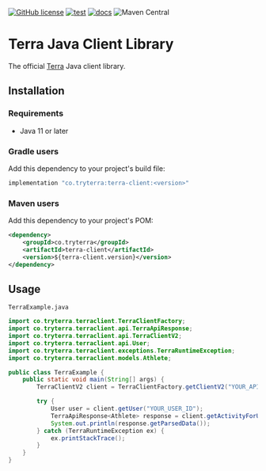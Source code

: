 [![GitHub license](https://img.shields.io/github/license/tryterra/terra-client-java)](https://github.com/tryterra/terra-client-java/blob/master/LICENSE)
[![test](https://github.com/tryterra/terra-client-java/actions/workflows/test.yml/badge.svg)](https://github.com/tryterra/terra-client-java/actions/workflows/test.yml)
[![docs](https://github.com/tryterra/terra-client-java/actions/workflows/docs.yml/badge.svg)](https://github.com/tryterra/terra-client-java/actions/workflows/docs.yml)
![Maven Central](https://img.shields.io/maven-central/v/co.tryterra/terra-client)

# Terra Java Client Library

The official [Terra](https://tryterra.co) Java client library.

## Installation

### Requirements

- Java 11 or later

### Gradle users

Add this dependency to your project's build file:

```groovy
implementation "co.tryterra:terra-client:<version>"
```

### Maven users

Add this dependency to your project's POM:

```xml
<dependency>
    <groupId>co.tryterra</groupId>
    <artifactId>terra-client</artifactId>
    <version>${terra-client.version}</version>
</dependency>
```

## Usage

`TerraExample.java`

```java
import co.tryterra.terraclient.TerraClientFactory;
import co.tryterra.terraclient.api.TerraApiResponse;
import co.tryterra.terraclient.api.TerraClientV2;
import co.tryterra.terraclient.api.User;
import co.tryterra.terraclient.exceptions.TerraRuntimeException;
import co.tryterra.terraclient.models.Athlete;

public class TerraExample {
    public static void main(String[] args) {
        TerraClientV2 client = TerraClientFactory.getClientV2("YOUR_API_KEY", "YOUR_DEV_ID");

        try {
            User user = client.getUser("YOUR_USER_ID");
            TerraApiResponse<Athlete> response = client.getActivityForUser(user);
            System.out.println(response.getParsedData());
        } catch (TerraRuntimeException ex) {
            ex.printStackTrace();
        }
    }
}
```
